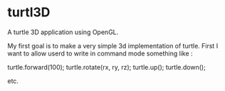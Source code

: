 # turtl3D
A turtle 3D application using OpenGL.

My first goal is to make a very simple 3d implementation of turtle. First I want to allow userd to write in command mode something like :

turtle.forward(100);
turtle.rotate(rx, ry, rz);
turtle.up();
turtle.down();

etc.
